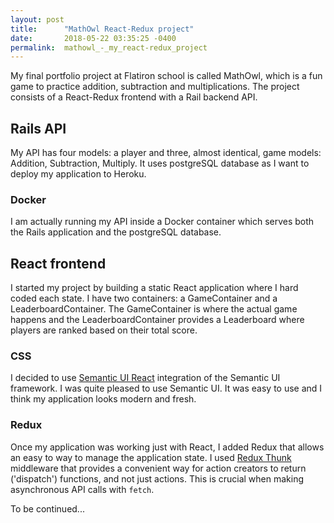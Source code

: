 ```yaml
---
layout: post
title:      "MathOwl React-Redux project"
date:       2018-05-22 03:35:25 -0400
permalink:  mathowl_-_my_react-redux_project
---
```



My final portfolio project at Flatiron school is called MathOwl, which is a fun game to practice addition, subtraction and multiplications. The project consists of a React-Redux frontend with a Rail backend API. 

## Rails API

My API has four models: a player and three, almost identical, game models: Addition, Subtraction, Multiply. 
It uses postgreSQL database as I want to deploy my application to Heroku.

### Docker

I am actually running my API inside a Docker container which serves both the Rails application and the postgreSQL database.

## React frontend

I started my project by building a static React application where I hard coded each state. I have two containers: a GameContainer and a LeaderboardContainer. The GameContainer is where the actual game happens and the LeaderboardContainer provides a Leaderboard where players are ranked based on their total score.

### CSS

I decided to use [Semantic UI React](https://react.semantic-ui.com/introduction) integration of the Semantic UI framework. I was quite pleased to use Semantic UI. It was easy to use and I think my application looks modern and fresh.

### Redux

Once my application was working just with React, I added Redux that allows an easy to way to manage the application state. I used [Redux Thunk](https://github.com/reduxjs/redux-thunk) middleware that provides a convenient way for action creators to return ('dispatch') functions, and not just actions.  This is crucial when making asynchronous API calls with `fetch`.

To be continued...
